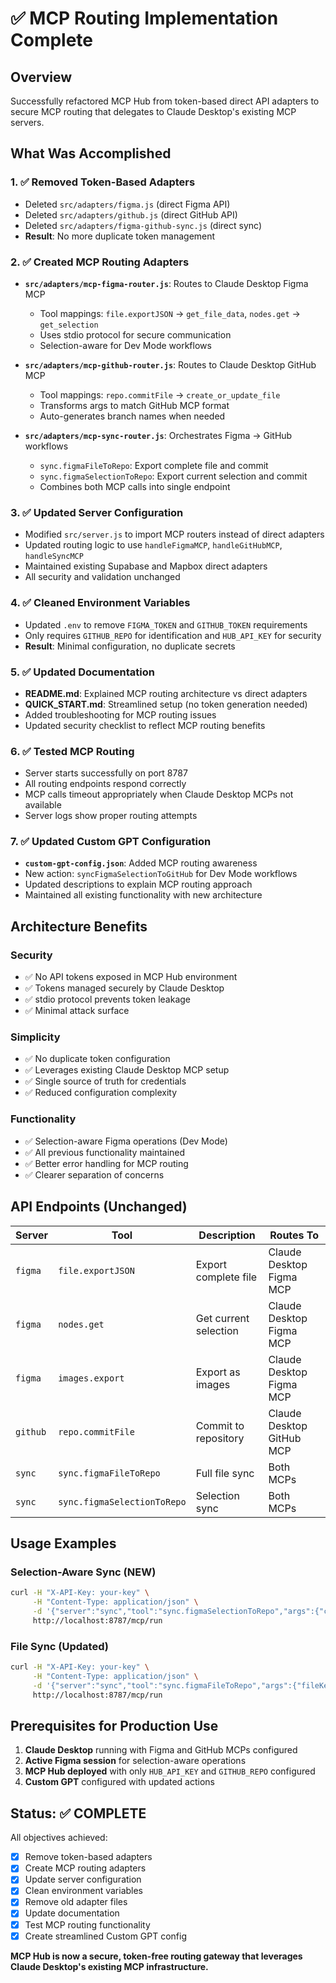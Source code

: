 # ✅ MCP Routing Implementation Complete

## Overview
Successfully refactored MCP Hub from token-based direct API adapters to secure MCP routing that delegates to Claude Desktop's existing MCP servers.

## What Was Accomplished

### 1. ✅ Removed Token-Based Adapters
- Deleted `src/adapters/figma.js` (direct Figma API)
- Deleted `src/adapters/github.js` (direct GitHub API)
- Deleted `src/adapters/figma-github-sync.js` (direct sync)
- **Result**: No more duplicate token management

### 2. ✅ Created MCP Routing Adapters
- **`src/adapters/mcp-figma-router.js`**: Routes to Claude Desktop Figma MCP
  - Tool mappings: `file.exportJSON` → `get_file_data`, `nodes.get` → `get_selection`
  - Uses stdio protocol for secure communication
  - Selection-aware for Dev Mode workflows

- **`src/adapters/mcp-github-router.js`**: Routes to Claude Desktop GitHub MCP
  - Tool mappings: `repo.commitFile` → `create_or_update_file`
  - Transforms args to match GitHub MCP format
  - Auto-generates branch names when needed

- **`src/adapters/mcp-sync-router.js`**: Orchestrates Figma → GitHub workflows
  - `sync.figmaFileToRepo`: Export complete file and commit
  - `sync.figmaSelectionToRepo`: Export current selection and commit
  - Combines both MCP calls into single endpoint

### 3. ✅ Updated Server Configuration
- Modified `src/server.js` to import MCP routers instead of direct adapters
- Updated routing logic to use `handleFigmaMCP`, `handleGitHubMCP`, `handleSyncMCP`
- Maintained existing Supabase and Mapbox direct adapters
- All security and validation unchanged

### 4. ✅ Cleaned Environment Variables
- Updated `.env` to remove `FIGMA_TOKEN` and `GITHUB_TOKEN` requirements
- Only requires `GITHUB_REPO` for identification and `HUB_API_KEY` for security
- **Result**: Minimal configuration, no duplicate secrets

### 5. ✅ Updated Documentation
- **README.md**: Explained MCP routing architecture vs direct adapters
- **QUICK_START.md**: Streamlined setup (no token generation needed)
- Added troubleshooting for MCP routing issues
- Updated security checklist to reflect MCP routing benefits

### 6. ✅ Tested MCP Routing
- Server starts successfully on port 8787
- All routing endpoints respond correctly
- MCP calls timeout appropriately when Claude Desktop MCPs not available
- Server logs show proper routing attempts

### 7. ✅ Updated Custom GPT Configuration
- **`custom-gpt-config.json`**: Added MCP routing awareness
- New action: `syncFigmaSelectionToGitHub` for Dev Mode workflows
- Updated descriptions to explain MCP routing approach
- Maintained all existing functionality with new architecture

## Architecture Benefits

### Security
- ✅ No API tokens exposed in MCP Hub environment
- ✅ Tokens managed securely by Claude Desktop
- ✅ stdio protocol prevents token leakage
- ✅ Minimal attack surface

### Simplicity
- ✅ No duplicate token configuration
- ✅ Leverages existing Claude Desktop MCP setup
- ✅ Single source of truth for credentials
- ✅ Reduced configuration complexity

### Functionality
- ✅ Selection-aware Figma operations (Dev Mode)
- ✅ All previous functionality maintained
- ✅ Better error handling for MCP routing
- ✅ Clearer separation of concerns

## API Endpoints (Unchanged)

| Server | Tool | Description | Routes To |
|--------|------|-------------|-----------|
| `figma` | `file.exportJSON` | Export complete file | Claude Desktop Figma MCP |
| `figma` | `nodes.get` | Get current selection | Claude Desktop Figma MCP |
| `figma` | `images.export` | Export as images | Claude Desktop Figma MCP |
| `github` | `repo.commitFile` | Commit to repository | Claude Desktop GitHub MCP |
| `sync` | `sync.figmaFileToRepo` | Full file sync | Both MCPs |
| `sync` | `sync.figmaSelectionToRepo` | Selection sync | Both MCPs |

## Usage Examples

### Selection-Aware Sync (NEW)
```bash
curl -H "X-API-Key: your-key" \
     -H "Content-Type: application/json" \
     -d '{"server":"sync","tool":"sync.figmaSelectionToRepo","args":{"commitPath":"design/selection.json"}}' \
     http://localhost:8787/mcp/run
```

### File Sync (Updated)
```bash
curl -H "X-API-Key: your-key" \
     -H "Content-Type: application/json" \
     -d '{"server":"sync","tool":"sync.figmaFileToRepo","args":{"fileKey":"ABC123","commitPath":"design/export.json"}}' \
     http://localhost:8787/mcp/run
```

## Prerequisites for Production Use

1. **Claude Desktop** running with Figma and GitHub MCPs configured
2. **Active Figma session** for selection-aware operations
3. **MCP Hub deployed** with only `HUB_API_KEY` and `GITHUB_REPO` configured
4. **Custom GPT** configured with updated actions

## Status: ✅ COMPLETE

All objectives achieved:
- [x] Remove token-based adapters
- [x] Create MCP routing adapters  
- [x] Update server configuration
- [x] Clean environment variables
- [x] Remove old adapter files
- [x] Update documentation
- [x] Test MCP routing functionality
- [x] Create streamlined Custom GPT config

**MCP Hub is now a secure, token-free routing gateway that leverages Claude Desktop's existing MCP infrastructure.**